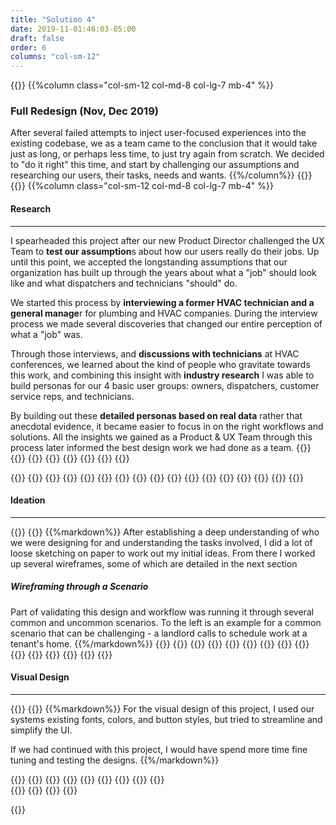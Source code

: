 ```yaml
---
title: "Solution 4"
date: 2019-11-01:46:03-05:00
draft: false
order: 6
columns: "col-sm-12"
---
```

{{<row>}}
{{%column class="col-sm-12 col-md-8 col-lg-7 mb-4" %}}
### Full Redesign (Nov, Dec 2019)

After several failed attempts to inject user-focused experiences into the existing codebase, we as a team came to the conclusion that it would take just as long, or perhaps less time, to just try again from scratch.  We decided to "do it right" this time, and start by challenging our assumptions and researching our users, their tasks, needs and wants. 
{{%/column%}}
{{</row>}}
{{<row>}}
{{%column class="col-sm-12 col-md-8 col-lg-7 mb-4" %}}
#### Research

----

I spearheaded this project after our new Product Director challenged the UX Team to **test our assumption**s about how our users really do their jobs. Up until this point, we accepted the longstanding assumptions that our organization has built up through the years about what a "job" should look like and what dispatchers and technicians "should" do.

We started this process by **interviewing a former HVAC technician and  a general manage**r for plumbing and HVAC companies. During the interview process we made several discoveries that changed our entire perception of what a "job" was.

Through those interviews, and **discussions with technicians** at HVAC conferences, we learned about the kind of people who gravitate towards this work, and combining this insight with **industry research** I was able to build personas for our 4 basic user groups: owners, dispatchers, customer service reps, and technicians.

By building out these **detailed personas based on real data** rather that anecdotal evidence, it became easier to focus in on the right workflows and solutions. All the insights we gained as a Product &  UX Team through this process later informed the best design work we had done as a team.
{{</column>}}
{{<column class="mt-5">}}
  {{<workImage class="figure text-muted mb-4" src="/work/pm-call-experience/06-redesign/research/cassie-booker-CSR.png" alt="CSR Persona" caption="CSR Persona">}}
{{</column>}}
{{<column class="mt-5">}}
  {{<workImage class="figure text-muted mb-4" src="/work/pm-call-experience/06-redesign/research/donna-lister-DIS.png" alt="Dispatcher Persona" caption="Dispatcher Persona">}}
{{</column>}}
{{</row>}}

{{<row>}}
    {{<column class="col-sm-6 col-md-3">}}
         {{<workImage class="figure text-muted mb-4" src="/work/pm-call-experience/06-redesign/research/job-mental-map.jpg" alt="Job mental map" caption="Job mental map">}}
         {{<workImage class="figure text-muted mb-4" src="/work/pm-call-experience/06-redesign/research/newjob-workflow.jpg" alt="workflow for creating a job" caption="Workflow for creating a job">}}
    {{</column>}}
    {{<column class="col-sm-6 col-md-3">}}
        {{<workImage class="figure text-muted mb-4" src="/work/pm-call-experience/06-redesign/research/dispatch-workflow.jpg" alt="Dispatcher workflow" caption="Dispatcher workflow">}}
        {{<workImage class="figure text-muted mb-4" src="/work/pm-call-experience/06-redesign/research/tech-workflow.jpg" alt="Tech workflow" caption="Tech workflow">}}
    {{</column>}}
    {{<column class="col-sm-6 col-md-3">}}
        {{<workImage class="figure text-muted mb-4" src="/work/pm-call-experience/06-redesign/research/owner-workflow.jpg" alt="Owner workflow" caption="Owner workflow">}}
        {{<workImage class="figure text-muted mb-4" src="/work/pm-call-experience/06-redesign/research/job-diagrams.jpg" alt="diagramming various types of jobs" caption="Diagramming various types of jobs">}}
    {{</column>}}
    {{<column class="col-sm-6 col-md-3">}}
        {{<workImage class="figure text-muted mb-4" src="/work/pm-call-experience/06-redesign/research/csr-workflow.jpg" alt="CSR workflow" caption="CSR workflow">}}
    {{</column>}}
{{</row>}}

#### Ideation

----
{{<row>}}
{{<column class="col-sm-12 col-md-6 mb-4" >}}
{{%markdown%}}
After establishing a deep understanding of who we were designing for and understanding the tasks involved, I did a lot of loose sketching on paper to work out my initial ideas. From there I worked up several wireframes, some of which are detailed in the next section

##### Wireframing through a Scenario

Part of validating this design and workflow was running it through several common and uncommon scenarios. To the left is an example for a common scenario that can be challenging - a landlord calls to schedule work at a tenant's home.
{{%/markdown%}}
{{</column>}}
    {{<column class="col-sm-6 col-md-2">}}
         {{<workImage class="figure text-muted mb-4" src="/work/pm-call-experience/06-redesign/ideation/v04scenario-0.png" alt="Scenario Step 1">}}
        {{<workImage class="figure text-muted mb-4" src="/work/pm-call-experience/06-redesign/ideation/v04scenario-03.png" alt="Scenario Step 4">}}
    {{</column>}}
    {{<column class="col-sm-6 col-md-2">}}
         {{<workImage class="figure text-muted mb-4" src="/work/pm-call-experience/06-redesign/ideation/v04scenario-01.png" alt="Scenario Step 2">}}
        {{<workImage class="figure text-muted mb-4" src="/work/pm-call-experience/06-redesign/ideation/v04scenario-04.png" alt="Scenario Step 5">}}
    {{</column>}}
    {{<column class="col-sm-6 col-md-2">}}
         {{<workImage class="figure text-muted mb-4" src="/work/pm-call-experience/06-redesign/ideation/v04scenario-02.png" alt="Scenario Step 3">}}
        {{<workImage class="figure text-muted mb-4" src="/work/pm-call-experience/06-redesign/ideation/v04scenario-05.png" alt="Scenario Step 6">}}
    {{</column>}}
{{</row>}}
{{<workImage class="figure text-muted mb-4" src="/work/pm-call-experience/06-redesign/ideation/v3workflow-wires.png" alt="Scenario: landlord calls to schedule work at a tenant's home">}}


#### Visual Design

---- 

{{<row>}}
{{<column class="col-sm-12 col-md-8 col-lg-7 mb-4" >}}
{{%markdown%}}
For the visual design of this project, I used our systems existing fonts, colors, and button styles, but tried to streamline and simplify the UI. 

If we had continued with this project, I would have spend more time fine tuning and testing the designs.
{{%/markdown%}}
<div class="row mt-5">
    {{<column class="col-sm-6 col-md-4 float-left">}}
    {{<workImage class="figure text-muted mb-4" src="/work/pm-call-experience/06-redesign/visual/v4-contact-tablet.png" alt="Customer details on a tablet" caption="Customer details on a tablet">}}
    {{</column>}}
    {{<column class="col-sm-6 col-md-4  float-left">}}
    {{<workImage class="figure text-muted mb-4" src="/work/pm-call-experience/06-redesign/visual/v4jobdone-tablet.png" alt="Completed Job on a tablet" caption="Completed Job on a tablet">}}
    {{</column>}}
    {{<column class="col-sm-6 col-md-4 float-left">}}
    {{<workImage class="figure text-muted mb-4" src="/work/pm-call-experience/06-redesign/visual/v4jobprog-desktop.png" alt="Job 'In Progress' on a desktop" caption="Job 'In Progress' on a desktop">}}
    {{</column>}}
</div>
{{</column>}}
{{<column class="col-sm-6 col-md-2">}}
  {{<workImage class="figure text-muted mb-4" src="/work/pm-call-experience/06-redesign/visual/v05mobilejob.png" alt="Job Screen on a mobile device">}}
{{</column>}}

{{</row>}}